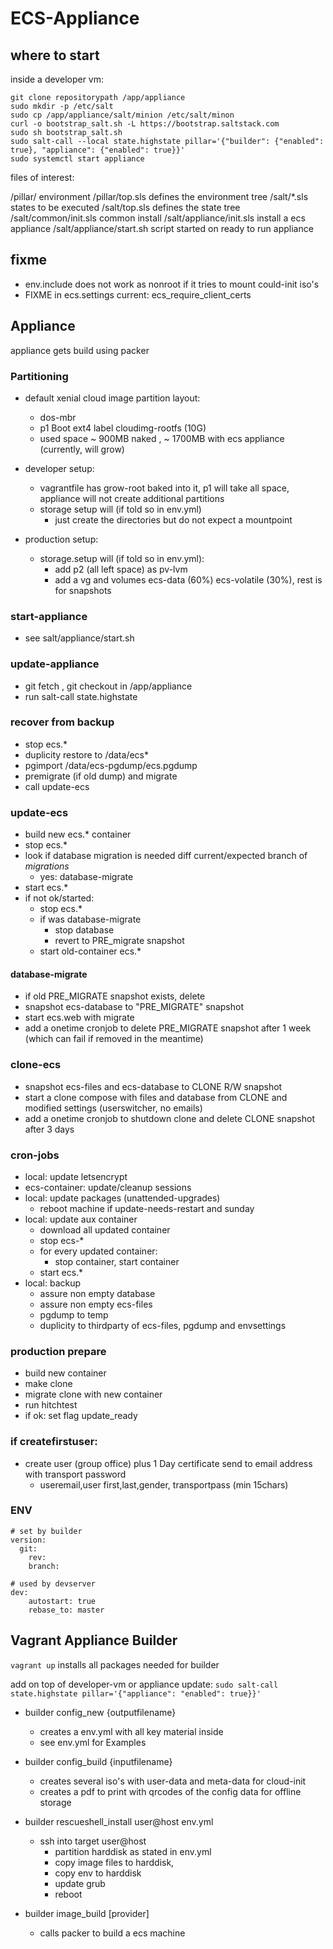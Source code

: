 # ECS-Appliance


## where to start

inside a developer vm:
```
git clone repositorypath /app/appliance
sudo mkdir -p /etc/salt
sudo cp /app/appliance/salt/minion /etc/salt/minon
curl -o bootstrap_salt.sh -L https://bootstrap.saltstack.com
sudo sh bootstrap_salt.sh
sudo salt-call --local state.highstate pillar='{"builder": {"enabled": true}, "appliance": {"enabled": true}}'
sudo systemctl start appliance
```

files of interest:

/pillar/            environment
/pillar/top.sls     defines the environment tree
/salt/*.sls         states to be executed
/salt/top.sls       defines the state tree
/salt/common/init.sls       common install
/salt/appliance/init.sls    install a ecs appliance
/salt/appliance/start.sh    script started on ready to run appliance

## fixme
+ env.include does not work as nonroot if it tries to mount could-init iso's
+ FIXME in ecs.settings current: ecs_require_client_certs

## Appliance

appliance gets build using packer

### Partitioning

+ default xenial cloud image partition layout:
    + dos-mbr
    + p1 Boot ext4 label cloudimg-rootfs (10G)
    + used space ~ 900MB naked , ~ 1700MB with ecs appliance (currently, will grow)

+ developer setup:
    + vagrantfile has grow-root baked into it, p1 will take all space, appliance will not create additional partitions
    + storage setup will (if told so in env.yml)
        + just create the directories but do not expect a mountpoint

+ production setup:
    + storage.setup will (if told so in env.yml):
        + add p2 (all left space) as pv-lvm
        + add a vg and volumes ecs-data (60%) ecs-volatile (30%), rest is for snapshots

### start-appliance
+ see salt/appliance/start.sh

### update-appliance
+ git fetch , git checkout in /app/appliance
+ run salt-call state.highstate

### recover from backup
+ stop ecs.*
+ duplicity restore to /data/ecs*
+ pgimport /data/ecs-pgdump/ecs.pgdump
+ premigrate (if old dump) and migrate
+ call update-ecs

### update-ecs
+ build new ecs.* container
+ stop ecs.*
+ look if database migration is needed diff current/expected branch of *migrations*
    + yes: database-migrate
+ start ecs.*
+ if not ok/started:
    + stop ecs.*
    + if was database-migrate
        + stop database
        + revert to PRE_migrate snapshot
    + start old-container ecs.*

#### database-migrate
+ if old PRE_MIGRATE snapshot exists, delete
+ snapshot ecs-database to "PRE_MIGRATE" snapshot
+ start ecs.web with migrate
+ add a onetime cronjob to delete PRE_MIGRATE snapshot after 1 week (which can fail if removed in the meantime)

### clone-ecs
+ snapshot ecs-files and ecs-database to CLONE R/W snapshot
+ start a clone compose with files and database from CLONE and modified settings
    (userswitcher, no emails)
+ add a onetime cronjob to shutdown clone and delete CLONE snapshot after 3 days

### cron-jobs
+ local: update letsencrypt
+ ecs-container: update/cleanup sessions
+ local: update packages (unattended-upgrades)
    + reboot machine if update-needs-restart and sunday
+ local: update aux container
    + download all updated container
    + stop ecs-*
    + for every updated container:
        + stop container, start container
    + start ecs.*
+ local: backup
    + assure non empty database
    + assure non empty ecs-files
    + pgdump to temp
    + duplicity to thirdparty of ecs-files, pgdump and envsettings

### production prepare
+ build new container
+ make clone
+ migrate clone with new container
+ run hitchtest
+ if ok: set flag update_ready

### if createfirstuser:
+ create user (group office) plus 1 Day certificate send to email address with transport password
    + useremail,user first,last,gender, transportpass (min 15chars)


### ENV
```
# set by builder
version:
  git:
    rev:
    branch:

# used by devserver
dev:
    autostart: true
    rebase_to: master

```

## Vagrant Appliance Builder

`vagrant up` installs all packages needed for builder

add on top of developer-vm or appliance update:
`sudo salt-call state.highstate pillar='{"appliance": "enabled": true}}'`

+ builder config_new {outputfilename}
    + creates a env.yml with all key material inside
    + see env.yml for Examples

+ builder config_build {inputfilename}
    + creates several iso's with user-data and meta-data for cloud-init
    + creates a pdf to print with qrcodes of the config data for offline storage

+ builder rescueshell_install user@host env.yml
    + ssh into target user@host
        + partition harddisk as stated in env.yml
        + copy image files to harddisk,
        + copy env to harddisk
        + update grub
        + reboot

+ builder image_build [provider]
    + calls packer to build a ecs machine
